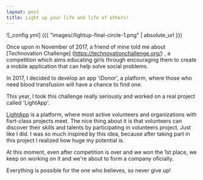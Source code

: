 ```yaml
---
layout: post
title: Light up your life and life of others!
--- 
```


![_config.yml] ({{ "images//lightup-final-circle-1.png" | absolute_url }})

Once upon in November of 2017, a friend of mine told me about [Technovation Challenge] (https://technovationchallenge.org/) , a competition which aims educating girls through encouraging them to create a mobile application that can help solve social problems.

In 2017, I decided to develop an app 'iDonor', a platform, where those who need blood transfusion will have a chance to find one. 

This year, I took this challenge really seriously and worked on a real project called 'LightApp'. 

[LightApp](https://play.google.com/store/apps/details?id=kz.lightapp.lightapp) is a platform, where most active volunteers and organizations with fisrt-class projects meet. The nice thing about it is that volunteers can discover their skills and talents by participating in volunteers project.
Just like I did. I was so much inspired by this idea, because after taking part in this project I realized how huge my potential is.

At this moment, even after competition is over and we won the 1st place, we keep on working on it and we're about to form a company oficially.

Everything is possible for the one who believes, so never give up!
